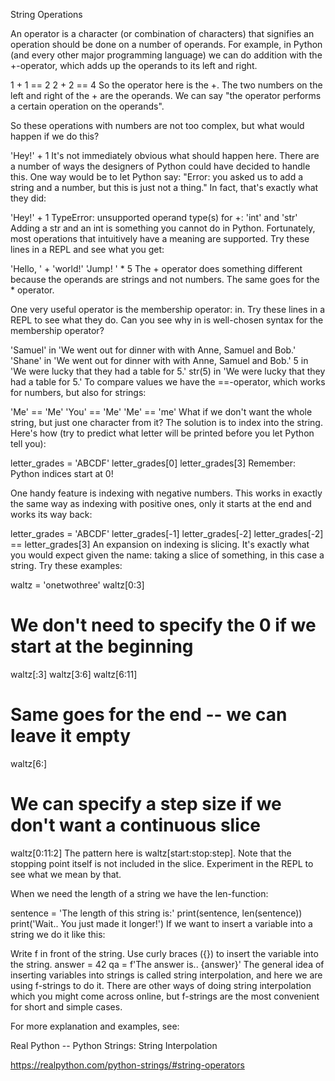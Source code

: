 String Operations

An operator is a character (or combination of characters) that signifies an operation should be done on a number of operands. For example, in Python (and every other major programming language) we can do addition with the +-operator, which adds up the operands to its left and right.

1 + 1 == 2
2 + 2 == 4
So the operator here is the +. The two numbers on the left and right of the + are the operands. We can say "the operator performs a certain operation on the operands".

So these operations with numbers are not too complex, but what would happen if we do this?

'Hey!' + 1
It's not immediately obvious what should happen here. There are a number of ways the designers of Python could have decided to handle this. One way would be to let Python say: "Error: you asked us to add a string and a number, but this is just not a thing." In fact, that's exactly what they did:

'Hey!' + 1
TypeError: unsupported operand type(s) for +: 'int' and 'str'
Adding a str and an int is something you cannot do in Python. Fortunately, most operations that intuitively have a meaning are supported. Try these lines in a REPL and see what you get:

'Hello, ' + 'world!'
'Jump! ' * 5
The + operator does something different because the operands are strings and not numbers. The same goes for the * operator.

One very useful operator is the membership operator: in. Try these lines in a REPL to see what they do. Can you see why in is well-chosen syntax for the membership operator?

'Samuel' in 'We went out for dinner with with Anne, Samuel and Bob.'
'Shane' in 'We went out for dinner with with Anne, Samuel and Bob.'
5 in 'We were lucky that they had a table for 5.'
str(5) in 'We were lucky that they had a table for 5.'
To compare values we have the ==-operator, which works for numbers, but also for strings:

'Me' == 'Me'
'You' == 'Me'
'Me' == 'me'
What if we don't want the whole string, but just one character from it? The solution is to index into the string. Here's how (try to predict what letter will be printed before you let Python tell you):

letter_grades = 'ABCDF'
letter_grades[0]
letter_grades[3]
Remember: Python indices start at 0!

One handy feature is indexing with negative numbers. This works in exactly the same way as indexing with positive ones, only it starts at the end and works its way back:

letter_grades = 'ABCDF'
letter_grades[-1]
letter_grades[-2]
letter_grades[-2] == letter_grades[3]
An expansion on indexing is slicing. It's exactly what you would expect given the name: taking a slice of something, in this case a string. Try these examples:

waltz = 'onetwothree'
waltz[0:3]
# We don't need to specify the 0 if we start at the beginning
waltz[:3]
waltz[3:6]
waltz[6:11]
# Same goes for the end -- we can leave it empty
waltz[6:]
# We can specify a step size if we don't want a continuous slice
waltz[0:11:2]
The pattern here is waltz[start:stop:step]. Note that the stopping point itself is not included in the slice. Experiment in the REPL to see what we mean by that.

When we need the length of a string we have the len-function:

sentence = 'The length of this string is:'
print(sentence, len(sentence))
print('Wait.. You just made it longer!')
If we want to insert a variable into a string we do it like this:

Write f in front of the string.
Use curly braces ({}) to insert the variable into the string.
answer = 42
qa = f'The answer is.. {answer}'
The general idea of inserting variables into strings is called string interpolation, and here we are using f-strings to do it. There are other ways of doing string interpolation which you might come across online, but f-strings are the most convenient for short and simple cases.

For more explanation and examples, see:

Real Python -- Python Strings: String Interpolation

https://realpython.com/python-strings/#string-operators